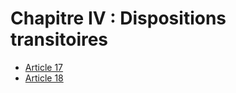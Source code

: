 # Chapitre IV : Dispositions transitoires

- [Article 17](article-17.md)
- [Article 18](article-18.md)

